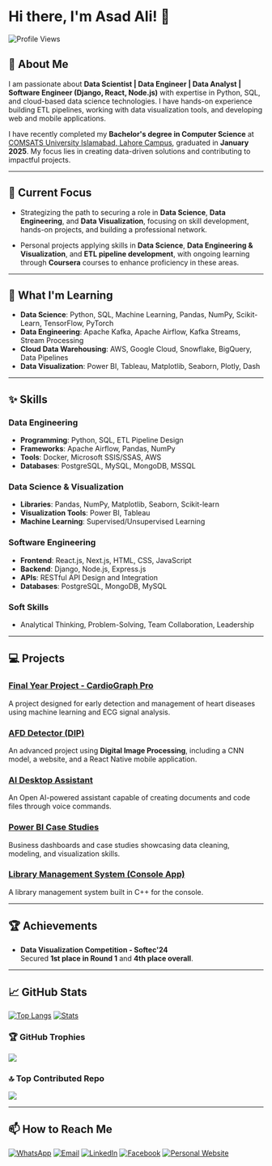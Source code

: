 # Hi there, I'm Asad Ali! 👋

![Profile Views](https://komarev.com/ghpvc/?username=asadali27232&style=flat-square&color=blue)

## 🚀 About Me
I am passionate about **Data Scientist | Data Engineer | Data Analyst | Software Engineer (Django, React, Node.js)** with expertise in Python, SQL, and cloud-based data science technologies. I have hands-on experience building ETL pipelines, working with data visualization tools, and developing web and mobile applications. 

I have recently completed my **Bachelor's degree in Computer Science** at [COMSATS University Islamabad, Lahore Campus](https://lahore.comsats.edu.pk/default.aspx), graduated in **January 2025**. My focus lies in creating data-driven solutions and contributing to impactful projects.

---

## 🔭 Current Focus
- Strategizing the path to securing a role in **Data Science**, **Data Engineering**, and **Data Visualization**, focusing on skill development, hands-on projects, and building a professional network.

- Personal projects applying skills in **Data Science**, **Data Engineering & Visualization**, and **ETL pipeline development**, with ongoing learning through **Coursera** courses to enhance proficiency in these areas.


---

## 🌱 What I'm Learning
- **Data Science**: Python, SQL, Machine Learning, Pandas, NumPy, Scikit-Learn, TensorFlow, PyTorch
- **Data Engineering**: Apache Kafka, Apache Airflow, Kafka Streams, Stream Processing
- **Cloud Data Warehousing**: AWS, Google Cloud, Snowflake, BigQuery, Data Pipelines
- **Data Visualization**: Power BI, Tableau, Matplotlib, Seaborn, Plotly, Dash

---

## ✨ Skills

### **Data Engineering**
- **Programming**: Python, SQL, ETL Pipeline Design
- **Frameworks**: Apache Airflow, Pandas, NumPy
- **Tools**: Docker, Microsoft SSIS/SSAS, AWS
- **Databases**: PostgreSQL, MySQL, MongoDB, MSSQL

### **Data Science & Visualization**
- **Libraries**: Pandas, NumPy, Matplotlib, Seaborn, Scikit-learn
- **Visualization Tools**: Power BI, Tableau
- **Machine Learning**: Supervised/Unsupervised Learning

### **Software Engineering**
- **Frontend**: React.js, Next.js, HTML, CSS, JavaScript
- **Backend**: Django, Node.js, Express.js
- **APIs**: RESTful API Design and Integration
- **Databases**: PostgreSQL, MongoDB, MySQL

### **Soft Skills**
- Analytical Thinking, Problem-Solving, Team Collaboration, Leadership

---

## 💻 Projects

### [Final Year Project - CardioGraph Pro](https://github.com/asadali27232/FYP)
A project designed for early detection and management of heart diseases using machine learning and ECG signal analysis.

### [AFD Detector (DIP)](https://github.com/asadali27232/AFD-Detector_DIP-Project)
An advanced project using **Digital Image Processing**, including a CNN model, a website, and a React Native mobile application.

### [AI Desktop Assistant](https://github.com/asadali27232/AI-Desktop-Assistant)
An Open AI-powered assistant capable of creating documents and code files through voice commands.

### [Power BI Case Studies](https://github.com/asadali27232/PowerBI-CaseStudies-Projects)
Business dashboards and case studies showcasing data cleaning, modeling, and visualization skills.

### [Library Management System (Console App)](https://github.com/asadali27232/LibrarayMnagagementProject)
A library management system built in C++ for the console.

---

## 🏆 Achievements
- **Data Visualization Competition - Softec'24**  
  Secured **1st place in Round 1** and **4th place overall**.

---

## 📈 GitHub Stats

[![Top Langs](https://github-readme-stats.vercel.app/api/top-langs/?username=asadali27232&layout=pie&theme=github_dark&hide_border=true&border_radius=4&langs_count=5&hide=html,CSS)](/)
[![Stats](https://github-readme-stats.vercel.app/api?username=asadali27232&show_icons=true&theme=github_dark&hide_border=true&border_radius=4&rank_icon=percentile)](https://github.com/asadali27232/)

### 🏆 GitHub Trophies
[![](https://github-profile-trophy.vercel.app/?username=asadali27232&limit=8&theme=github_dark&no-frame=false&no-bg=false&margin-w=4)]()

### 🔝 Top Contributed Repo
[![](https://github-contributor-stats.vercel.app/api?username=asadali27232&limit=15&theme=github_dark&combine_all_yearly_contributions=true)]()

---

## 📫 How to Reach Me

[![WhatsApp](https://img.shields.io/badge/WhatsApp-25D366?style=for-the-badge&logo=whatsapp&logoColor=white)](https://wa.me/923074315952)
[![Email](https://img.shields.io/badge/Email-D14836?style=for-the-badge&logo=gmail&logoColor=white)](mailto:asadali27232@gmail.com)
[![LinkedIn](https://img.shields.io/badge/LinkedIn-0077B5?style=for-the-badge&logo=linkedin&logoColor=white)](https://www.linkedin.com/in/asadali27232/)
[![Facebook](https://img.shields.io/badge/Facebook-1877F2?style=for-the-badge&logo=facebook&logoColor=white)](https://www.facebook.com/asadali27232)
[![Personal Website](https://img.shields.io/badge/Personal%20Website-24292e?style=for-the-badge&logo=react&logoColor=white&color=purplr)](https://www.asadali.tech)
